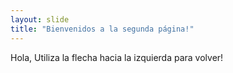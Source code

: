 ```yaml
---
layout: slide
title: "Bienvenidos a la segunda página!"
---
```

Hola, 
Utiliza la flecha hacia la izquierda para volver!
